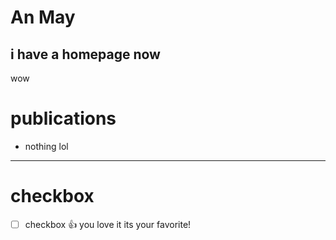 # An May
## i have a homepage now
wow

# publications
- nothing lol

---

# checkbox
- [ ] checkbox 👍 you love it its your favorite!

